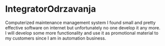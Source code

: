 IntegratorOdrzavanja
====================

Computerized maintenance management system
I found small and pretty effective software on internet but unfortunately  no one develop it any more. I will develop some more functionality  and use it as promotional material to my customers since I am in automation business.
